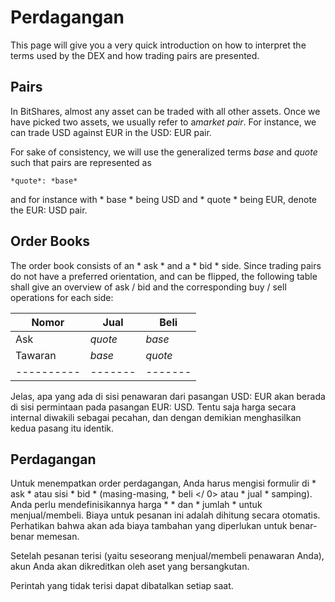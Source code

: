# Perdagangan

This page will give you a very quick introduction on how to interpret the terms used by the DEX and how trading pairs are presented.

## Pairs

In BitShares, almost any asset can be traded with all other assets. Once we have picked two assets, we usually refer to a*market pair*. For instance, we can trade USD against EUR in the USD: EUR pair.

For sake of consistency, we will use the generalized terms *base* and *quote* such that pairs are represented as

    *quote*: *base*
    

and for instance with * base * being USD and * quote * being EUR, denote the EUR: USD pair.

## Order Books

The order book consists of an * ask * and a * bid * side. Since trading pairs do not have a preferred orientation, and can be flipped, the following table shall give an overview of ask / bid and the corresponding buy / sell operations for each side:

| Nomor         | Jual      | Beli      |
| ------------- | --------- | --------- |
| Ask           | *quote*   | *base*    |
| Tawaran       | *base*    | *quote*   |
| \---\---\---- | \---\---- | \---\---- |

Jelas, apa yang ada di sisi penawaran dari pasangan USD: EUR akan berada di sisi permintaan pada pasangan EUR: USD. Tentu saja harga secara internal diwakili sebagai pecahan, dan dengan demikian menghasilkan kedua pasang itu identik.

## Perdagangan

Untuk menempatkan order perdagangan, Anda harus mengisi formulir di * ask * atau sisi * bid * (masing-masing, * beli </ 0> atau * jual * samping). Anda perlu mendefinisikannya harga * * dan * jumlah * untuk menjual/membeli. Biaya untuk pesanan ini adalah dihitung secara otomatis. Perhatikan bahwa akan ada biaya tambahan yang diperlukan untuk benar-benar memesan.</p> 

Setelah pesanan terisi (yaitu seseorang menjual/membeli penawaran Anda), akun Anda akan dikreditkan oleh aset yang bersangkutan.

Perintah yang tidak terisi dapat dibatalkan setiap saat.